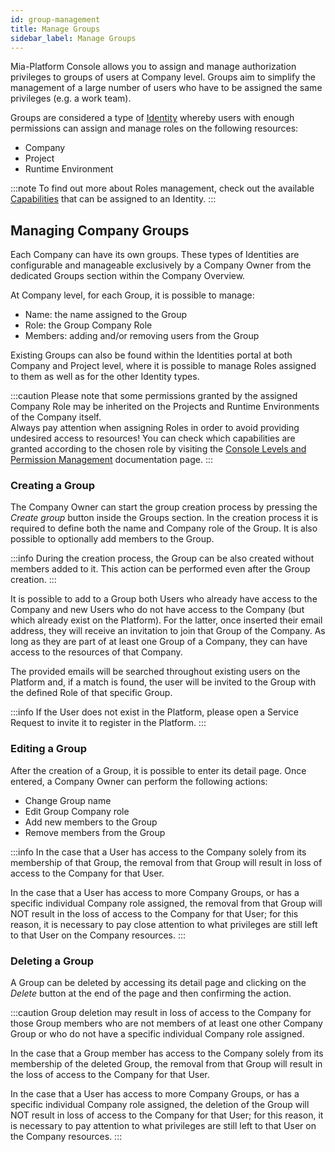 ```yaml
---
id: group-management
title: Manage Groups
sidebar_label: Manage Groups
---
```


Mia-Platform Console allows you to assign and manage authorization privileges to groups of users at Company level. Groups aim to simplify the management of a large number of users who have to be assigned the same privileges (e.g. a work team).

Groups are considered a type of [Identity](/development_suite/identity-and-access-management/overview.md#identity-and-access-management) whereby users with enough permissions can assign and manage roles on the following resources:

* Company
* Project
* Runtime Environment

:::note
To find out more about Roles management, check out the available [Capabilities](/development_suite/identity-and-access-management/console-levels-and-permission-management.md#users-capabilities-inside-console) that can be assigned to an Identity.
:::

## Managing Company Groups

Each Company can have its own groups. These types of Identities are configurable and manageable exclusively by a Company Owner from the dedicated Groups section within the Company Overview. 

At Company level, for each Group, it is possible to manage:

* Name: the name assigned to the Group
* Role: the Group Company Role
* Members: adding and/or removing users from the Group

Existing Groups can also be found within the Identities portal at both Company and Project level, where it is possible to manage Roles assigned to them as well as for the other Identity types. 

<!-- TODO: ![Group table](./img/group-management/group_table.png) -->

:::caution
Please note that some permissions granted by the assigned Company Role may be inherited on the Projects and Runtime Environments of the Company itself.  
Always pay attention when assigning Roles in order to avoid providing undesired access to resources!
You can check which capabilities are granted according to the chosen role by visiting the [Console Levels and Permission Management](/development_suite/identity-and-access-management/console-levels-and-permission-management.md#users-capabilities-inside-console) documentation page.
:::

### Creating a Group

The Company Owner can start the group creation process by pressing the *Create group* button inside the Groups section. In the creation process it is required to define both the name and Company role of the Group. It is also possible to optionally add members to the Group.

:::info
During the creation process, the Group can be also created without members added to it. This action can be performed even after the Group creation.
:::

<!-- <div style={{display: 'flex', justifyContent: 'center'}}>
  <div style={{display: 'flex', width: '600px'}}>

TODO: ![Add group](./img/group-management/add_user.png)

  </div>
</div> -->

It is possible to add to a Group both Users who already have access to the Company and new Users who do not have access to the Company (but which already exist on the Platform). For the latter, once inserted their email address, they will receive an invitation to join that Group of the Company.  As long as they are part of at least one Group of a Company, they can have access to the resources of that Company.

The provided emails will be searched throughout existing users on the Platform and, if a match is found, the user will be invited to the Group with the defined Role of that specific Group.

:::info
If the User does not exist in the Platform, please open a Service Request to invite it to register in the Platform.
:::

### Editing a Group

After the creation of a Group, it is possible to enter its detail page.
Once entered, a Company Owner can perform the following actions:

* Change Group name
* Edit Group Company role
* Add new members to the Group
* Remove members from the Group

:::info
In the case that a User has access to the Company solely from its membership of that Group, the removal from that Group will result in loss of access to the Company for that User.  

In the case that a User has access to more Company Groups, or has a specific individual Company role assigned, the removal from that Group will NOT result in the loss of access to the Company for that User; for this reason, it is necessary to pay close attention to what privileges are still left to that User on the Company resources. 
:::

<!-- 
<div style={{display: 'flex', justifyContent: 'center'}}>
  <div style={{display: 'flex', width: '600px'}}>

TODO: ![Edit group](./img/group-management/edit_group.png)

  </div>
</div> -->

### Deleting a Group

A Group can be deleted by accessing its detail page and clicking on the *Delete* button at the end of the page and then confirming the action.

:::caution
Group deletion may result in loss of access to the Company for those Group members who are not members of at least one other Company Group or who do not have a specific individual Company role assigned.   

In the case that a Group member has access to the Company solely from its membership of the deleted Group, the removal from that Group will result in the loss of access to the Company for that User.  

In the case that a User has access to more Company Groups, or has a specific individual Company role assigned, the deletion of the Group will NOT result in loss of access to the Company for that User; for this reason, it is necessary to pay attention to what privileges are still left to that User on the Company resources.
:::

<!-- 
<div style={{display: 'flex', justifyContent: 'center'}}>
  <div style={{display: 'flex', width: '600px'}}>

TODO: ![Delete group](./img/group-management/delete_group.png)

  </div>
</div> -->
